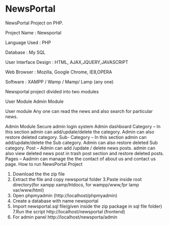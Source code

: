 # NewsPortal
NewsPortal Project on PHP.

Project Name :   Newsportal

Language Used          :  PHP

Database               :  My SQL

User Interface Design  :  HTML, AJAX,JQUERY,JAVASCRIPT

Web Browser            :  Mozilla, Google Chrome, IE8,OPERA

Software               :    XAMPP / Wamp / Mamp/ Lamp (any one)

Newsportal project divided into two modules

User Module
Admin Module

User module
Any one can read the news and also search for particular news.

Admin Module
Secure admin login system
Admin dashboard
Category – In this section admin can add/update/delete the category. Admin can also restore deleted category.
Sub- Category – In this section admin can add/update/delete the Sub category. Admin can also restore deleted Sub category.
Post – Admin can add /update / delete news posts. admin can also view deleted news post in trash post section and restore deleted posts.
Pages –  Aadmin can manage the the contact of about us and contact us page.
How to run NewsPortal Project
1. Download the the zip file
2. Extract the file and copy newsportal folder
3.Paste inside root directory(for xampp xamp/htdocs, for wampp/www,fpr lamp var/www/html)
4. Open phpmyadmin (http://localhost/phpmyadmin)
5. Create a database with name newsportal
6. Import newsportal.sql file(given inside the zip package in sql file folder)
7.Run the script http://localhost/newsportal (frontend)
8. For admin panel http://localhost/newsporta/admin
